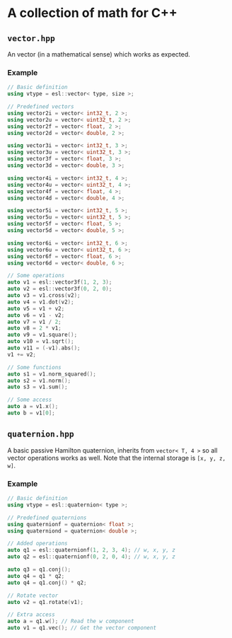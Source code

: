 # A collection of math for C++

## `vector.hpp`

An vector (in a mathematical sense) which works as expected.

### Example

```C++
// Basic definition
using vtype = esl::vector< type, size >;

// Predefined vectors
using vector2i = vector< int32_t, 2 >;
using vector2u = vector< uint32_t, 2 >;
using vector2f = vector< float, 2 >;
using vector2d = vector< double, 2 >;

using vector3i = vector< int32_t, 3 >;
using vector3u = vector< uint32_t, 3 >;
using vector3f = vector< float, 3 >;
using vector3d = vector< double, 3 >;

using vector4i = vector< int32_t, 4 >;
using vector4u = vector< uint32_t, 4 >;
using vector4f = vector< float, 4 >;
using vector4d = vector< double, 4 >;

using vector5i = vector< int32_t, 5 >;
using vector5u = vector< uint32_t, 5 >;
using vector5f = vector< float, 5 >;
using vector5d = vector< double, 5 >;

using vector6i = vector< int32_t, 6 >;
using vector6u = vector< uint32_t, 6 >;
using vector6f = vector< float, 6 >;
using vector6d = vector< double, 6 >;

// Some operations
auto v1 = esl::vector3f(1, 2, 3);
auto v2 = esl::vector3f(0, 2, 0);
auto v3 = v1.cross(v2);
auto v4 = v1.dot(v2);
auto v5 = v1 + v2;
auto v6 = v1 - v2;
auto v7 = v1 / 2;
auto v8 = 2 * v1;
auto v9 = v1.square();
auto v10 = v1.sqrt();
auto v11 = (-v1).abs();
v1 += v2;

// Some functions
auto s1 = v1.norm_squared();
auto s2 = v1.norm();
auto s3 = v1.sum();

// Some access
auto a = v1.x();
auto b = v1[0];
```

## `quaternion.hpp`

A basic passive Hamilton quaternion, inherits from `vector< T, 4 >` so all vector operations works as well. Note that the internal storage is `[x, y, z, w]`.

### Example

```C++
// Basic definition
using vtype = esl::quaternion< type >;

// Predefined quaternions
using quaternionf = quaternion< float >;
using quaterniond = quaternion< double >;

// Added operations
auto q1 = esl::quaternionf(1, 2, 3, 4); // w, x, y, z
auto q2 = esl::quaternionf(0, 2, 0, 4); // w, x, y, z

auto q3 = q1.conj();
auto q4 = q1 * q2;
auto q4 = q1.conj() * q2;

// Rotate vector
auto v2 = q1.rotate(v1);

// Extra access
auto a = q1.w(); // Read the w component
auto v1 = q1.vec(); // Get the vector component
```
